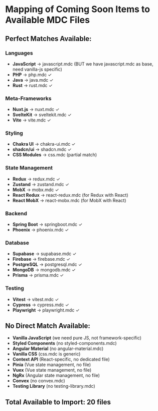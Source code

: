 # Mapping of Coming Soon Items to Available MDC Files

## Perfect Matches Available:

### Languages
- **JavaScript** → javascript.mdc (BUT we have javascript.mdc as base, need vanilla-js specific)
- **PHP** → php.mdc ✓
- **Java** → java.mdc ✓
- **Rust** → rust.mdc ✓

### Meta-Frameworks
- **Nuxt.js** → nuxt.mdc ✓
- **SvelteKit** → sveltekit.mdc ✓
- **Vite** → vite.mdc ✓

### Styling
- **Chakra UI** → chakra-ui.mdc ✓
- **shadcn/ui** → shadcn.mdc ✓
- **CSS Modules** → css.mdc (partial match)

### State Management
- **Redux** → redux.mdc ✓
- **Zustand** → zustand.mdc ✓
- **MobX** → mobx.mdc ✓
- **React Redux** → react-redux.mdc (for Redux with React)
- **React MobX** → react-mobx.mdc (for MobX with React)

### Backend
- **Spring Boot** → springboot.mdc ✓
- **Phoenix** → phoenix.mdc ✓

### Database
- **Supabase** → supabase.mdc ✓
- **Firebase** → firebase.mdc ✓
- **PostgreSQL** → postgresql.mdc ✓
- **MongoDB** → mongodb.mdc ✓
- **Prisma** → prisma.mdc ✓

### Testing
- **Vitest** → vitest.mdc ✓
- **Cypress** → cypress.mdc ✓
- **Playwright** → playwright.mdc ✓

## No Direct Match Available:
- **Vanilla JavaScript** (we need pure JS, not framework-specific)
- **Styled Components** (no styled-components.mdc)
- **Angular Material** (no angular-material.mdc)
- **Vanilla CSS** (css.mdc is generic)
- **Context API** (React-specific, no dedicated file)
- **Pinia** (Vue state management, no file)
- **Vuex** (Vue state management, no file)
- **NgRx** (Angular state management, no file)
- **Convex** (no convex.mdc)
- **Testing Library** (no testing-library.mdc)

## Total Available to Import: 20 files